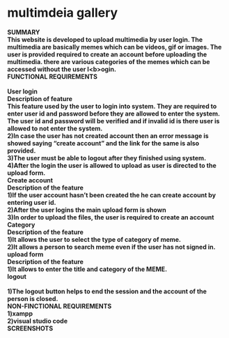 # multimdeia gallery
<b>SUMMARY<b><br>
This website is developed to upload multimedia by user login. The multimedia are basically memes which can be videos, gif or images. The user is provided required to create an account before uploading the multimedia. there are various categories of the memes which can be accessed without the user l<<b>b>ogin.
<br>
<b>FUNCTIONAL REQUIREMENTS<b><br>
<br><b>User login<b><br> 
Description of feature<br>
This feature used by the user to login into system. They are required to enter user id and password before they are allowed to enter the system. The user id and password will be verified and if invalid id is there user is allowed to not enter the system.<br>
2)In case the user has not created account then an error message is showed saying “create account” and the link for the same is also provided.<br>
3)The user must be able to logout after they finished using system.<br>
4)After the login the user is allowed to upload as user is directed to the upload form.
<br><b>Create account<b><br> 
Description of the feature<br> 
1)If the user account hasn’t been created the he can create account by entering user id.<br>
2)After the user logins the main upload form is shown<br>
3)In order to upload the files, the user is required to create an account
<br><b>Category<b><br> 
Description of the feature<br> 
1)It allows the user to select the type of category of meme.<br>
2)It allows a person to search meme even if the user has not signed in.
<br><b>upload form<b><br>
Description of the feature<br> 
1)It allows to enter the title and category of the MEME.
<br><b>logout<br>  
1)The logout button helps to end the session and the account of the person is closed.
<br>
<b>NON-FINCTIONAL REQUIREMENTS<b><br>
1)xampp<br>
2)visual studio code
<br>
<b>SCREENSHOTS<b><br>
